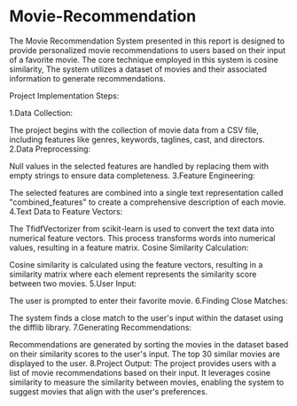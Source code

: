 # Movie-Recommendation
The Movie Recommendation System presented in this report is designed to provide personalized movie recommendations to users based on their input of a favorite movie. The core technique employed in this system is cosine similarity, The system utilizes a dataset of movies and their associated information to generate recommendations.

Project Implementation Steps:

1.Data Collection:

The project begins with the collection of movie data from a CSV file, including features like genres, keywords, taglines, cast, and directors.
2.Data Preprocessing:

Null values in the selected features are handled by replacing them with empty strings to ensure data completeness.
3.Feature Engineering:

The selected features are combined into a single text representation called "combined_features" to create a comprehensive description of each movie.
4.Text Data to Feature Vectors:

The TfidfVectorizer from scikit-learn is used to convert the text data into numerical feature vectors. This process transforms words into numerical values, resulting in a feature matrix.
Cosine Similarity Calculation:

Cosine similarity is calculated using the feature vectors, resulting in a similarity matrix where each element represents the similarity score between two movies.
5.User Input:

The user is prompted to enter their favorite movie.
6.Finding Close Matches:

The system finds a close match to the user's input within the dataset using the difflib library.
7.Generating Recommendations:

Recommendations are generated by sorting the movies in the dataset based on their similarity scores to the user's input. The top 30 similar movies are displayed to the user.
8.Project Output:
The project provides users with a list of movie recommendations based on their input. It leverages cosine similarity to measure the similarity between movies, enabling the system to suggest movies that align with the user's preferences.

